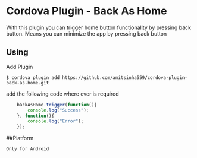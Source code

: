 # Cordova Plugin - Back As Home

With this plugin you can trigger home button functionality by pressing back button. Means you can minimize the app by pressing back button

## Using
Add Plugin

    $ cordova plugin add https://github.com/amitsinha559/cordova-plugin-back-as-home.git

add the following code where ever is required

```js
    backAsHome.trigger(function(){
        console.log("Success");
    }, function(){
        console.log("Error");
    });
```

##Platform

    Only for Android
